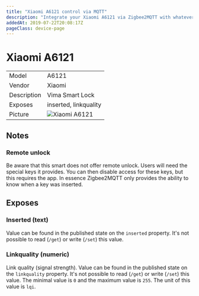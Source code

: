 ```yaml
---
title: "Xiaomi A6121 control via MQTT"
description: "Integrate your Xiaomi A6121 via Zigbee2MQTT with whatever smart home infrastructure you are using without the vendors bridge or gateway."
addedAt: 2019-07-22T20:08:17Z
pageClass: device-page
---
```


<!-- !!!! -->
<!-- ATTENTION: This file is auto-generated through docgen! -->
<!-- You can only edit the "Notes"-Section between the two comment lines "Notes BEGIN" and "Notes END". -->
<!-- Do not use h1 or h2 heading within "## Notes"-Section. -->
<!-- !!!! -->

# Xiaomi A6121

|     |     |
|-----|-----|
| Model | A6121  |
| Vendor  | Xiaomi  |
| Description | Vima Smart Lock |
| Exposes | inserted, linkquality |
| Picture | ![Xiaomi A6121](https://www.zigbee2mqtt.io/images/devices/A6121.jpg) |


<!-- Notes BEGIN: You can edit here. Add "## Notes" headline if not already present. -->
## Notes


### Remote unlock
Be aware that this smart does not offer remote unlock. Users will need the special keys it provides. You can then disable access for these keys, but this requires the app. In essence Zigbee2MQTT only provides the ability to know when a key was inserted.
<!-- Notes END: Do not edit below this line -->


## Exposes

### Inserted (text)
Value can be found in the published state on the `inserted` property.
It's not possible to read (`/get`) or write (`/set`) this value.

### Linkquality (numeric)
Link quality (signal strength).
Value can be found in the published state on the `linkquality` property.
It's not possible to read (`/get`) or write (`/set`) this value.
The minimal value is `0` and the maximum value is `255`.
The unit of this value is `lqi`.

